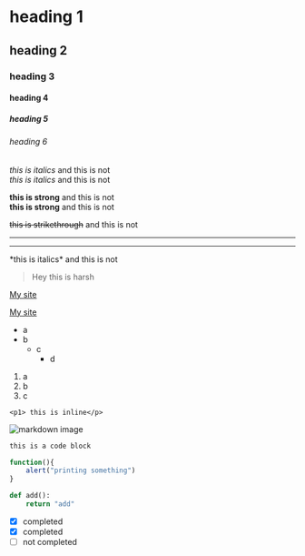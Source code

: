 <!-- Headings -->
# heading 1
## heading 2
### heading 3
#### heading 4
##### heading 5
###### heading 6

<!-- Italics -->
*this is italics* and this  is not<br>
_this is italics_ and this is not

<!-- Strong -->
**this is strong** and this  is not<br>
__this is strong__ and this is not

<!-- Strike through -->
~~this is strikethrough~~ and this is not

<!-- Horizontal line break/horizontal rule -->

---
___

<!-- if we want to print the '*' -->
\*this is italics\* and this  is not

<!-- blockquotes -->
> Hey this is harsh

<!-- Links -->
[My site](https://harshblog.xyz)
<!-- displaying title according to us on hover in link -->
[My site](https://harshblog.xyz
"this is title")

<!-- Unordered list -->
* a
* b
    * c
        * d

<!-- Ordered list -->
1. a
2. b
2. c

<!--- Inline code block -->
`<p1> this is inline</p>`

<!-- image -->
![markdown image](https://markdown-here.com/img/icon256.png)

<!-- Github's markdowns -->

<!-- code blocks -->
```bash
this is a code block
```

```javascript
function(){
    alert("printing something")
}
```

```python
def add():
    return "add"
```

<!-- checkboxes -->
* [x] completed
* [x] completed
* [ ] not completed